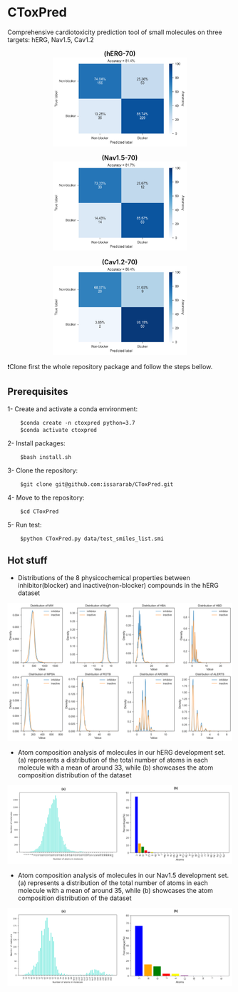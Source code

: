 # CToxPred
Comprehensive cardiotoxicity prediction tool of small molecules on three targets: hERG, Nav1.5, Cav1.2


<div align="center">
    <figure>
	<figcaption><b>(hERG-70)</b></figcaption>
        <img src="images/confusion_matrix_herg70.png"  width="300" height="200"/>
    </figure>
    <figure>
	<figcaption><b>(Nav1.5-70)</b></figcaption>
        <img src="images/confusion_matrix_Nav70.png"  width="300" height="200"/>
    </figure>
    <figure>
	<figcaption><b>(Cav1.2-70)</b></figcaption>
        <img src="images/confusion_matrix_cav70.png"  width="300" height="200"/>
    </figure>
</div>


:exclamation:Clone first the whole repository package and follow the steps bellow.

## Prerequisites
1- Create and activate a conda environment:

		$conda create -n ctoxpred python=3.7
		$conda activate ctoxpred

2- Install packages:

		$bash install.sh

3- Clone the repository: 

		$git clone git@github.com:issararab/CToxPred.git

4- Move to the repository:

		$cd CToxPred

5- Run test:

		$python CToxPred.py data/test_smiles_list.smi
  
## Hot stuff

- Distributions of the 8 physicochemical properties between inhibitor(blocker) and inactive(non-blocker) compounds in the hERG dataset
<p align="center">
	<img src="images/hERG_PhysProperties.png" />
</p>

- Atom composition analysis of molecules in our hERG development set. (a) represents a distribution of the total number of atoms in each molecule with a mean of around 33, while (b) showcases the atom composition distribution of the dataset
  
<p align="center">
	<img src="images/hERG-Molecule-Atom-Info.png" />
</p>

- Atom composition analysis of molecules in our Nav1.5 development set. (a) represents a distribution of the total number of atoms in each molecule with a mean of around 35, while (b) showcases the atom composition distribution of the dataset
  
<p align="center">
	<img src="images/Nav-Molecule-Atom-Info.png" />
</p>

